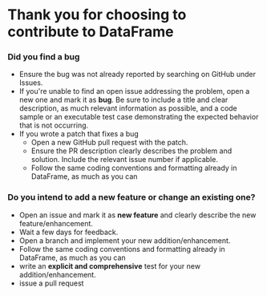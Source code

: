 # Thank you for choosing to contribute to DataFrame

### Did you find a bug
* Ensure the bug was not already reported by searching on GitHub under Issues.
* If you're unable to find an open issue addressing the problem, open a new one and mark it as **bug**. Be sure to include a title and clear description, as much relevant information as possible, and a code sample or an executable test case demonstrating the expected behavior that is not occurring.
* If you wrote a patch that fixes a bug
  * Open a new GitHub pull request with the patch.
  * Ensure the PR description clearly describes the problem and solution. Include the relevant issue number if applicable.
  * Follow the same coding conventions and formatting already in DataFrame, as much as you can

### Do you intend to add a new feature or change an existing one?
* Open an issue and mark it as **new feature** and clearly describe the new feature/enhancement.
* Wait a few days for feedback.
* Open a branch and implement your new addition/enhancement.
* Follow the same coding conventions and formatting already in DataFrame, as much as you can
* write an **explicit and comprehensive** test for your new addition/enhancement.
* issue a pull request
